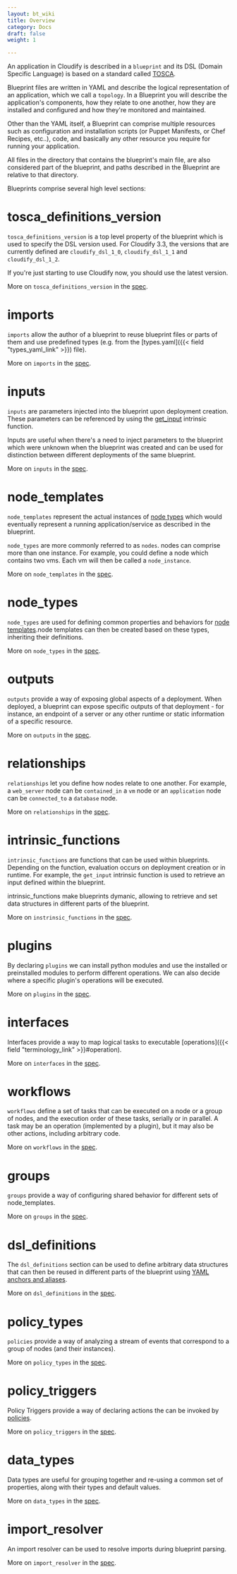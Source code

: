 ```yaml
---
layout: bt_wiki
title: Overview
category: Docs
draft: false
weight: 1

---
```


An application in Cloudify is described in a `blueprint` and its DSL (Domain Specific Language) is based on a standard called [TOSCA](https://www.oasis-open.org/committees/tosca/).

Blueprint files are written in YAML and describe the logical representation of an application, which we call a `topology`. In a Blueprint you will describe the application's components, how they relate to one another, how they are installed and configured and how they're monitored and maintained.

Other than the YAML itself, a Blueprint can comprise multiple resources such as configuration and installation scripts (or Puppet Manifests, or Chef Recipes, etc..), code, and basically any other resource you require for running your application.

All files in the directory that contains the blueprint's main file, are also considered part of the blueprint, and paths described in the Blueprint are relative to that directory.

Blueprints comprise several high level sections:

# tosca_definitions_version

`tosca_definitions_version` is a top level property of the blueprint which is used to specify the DSL version used.
For Cloudify 3.3, the versions that are currently defined are `cloudify_dsl_1_0`, `cloudify_dsl_1_1` and `cloudify_dsl_1_2`.

If you're just starting to use Cloudify now, you should use the latest version.

More on `tosca_definitions_version` in the [spec](blueprints-spec-versioning.html).


# imports

`imports` allow the author of a blueprint to reuse blueprint files or parts of them and use predefined types (e.g. from the [types.yaml]({{< field "types_yaml_link" >}}) file).

More on `imports` in the [spec](blueprints-spec-imports.html).


# inputs

`inputs` are parameters injected into the blueprint upon deployment creation. These parameters can be referenced by using the [get_input](blueprints-spec-intrinsic-functions.html#get_input) intrinsic function.

Inputs are useful when there's a need to inject parameters to the blueprint which were unknown when the blueprint was created and can be used for distinction between different deployments of the same blueprint.

More on `inputs` in the [spec](blueprints-spec-inputs.html).


# node_templates

`node_templates` represent the actual instances of [node types](blueprints-spec-node-types.html) which would eventually represent a running application/service as described in the blueprint.

`node_types` are more commonly referred to as `nodes`. nodes can comprise more than one instance. For example, you could define a node which contains two vms. Each vm will then be called a `node_instance`.


More on `node_templates` in the [spec](blueprints-spec-node-templates.html).


# node_types

`node_types` are used for defining common properties and behaviors for [node templates](blueprints-spec-node-templates.html).node templates can then be created based on these types, inheriting their definitions.

More on `node_types` in the [spec](blueprints-spec-node-types.html).


# outputs

`outputs` provide a way of exposing global aspects of a deployment. When deployed, a blueprint can expose specific outputs of that deployment - for instance, an endpoint of a server or any other runtime or static information of a specific resource.

More on `outputs` in the [spec](blueprints-spec-outputs.html).


# relationships

`relationships` let you define how nodes relate to one another. For example, a `web_server` node can be `contained_in` a `vm` node or an `application` node can be `connected_to` a `database` node.

More on `relationships` in the [spec](blueprints-spec-relationships.html).


# intrinsic_functions

`intrinsic_functions` are functions that can be used within blueprints. Depending on the function, evaluation occurs on deployment creation or in runtime. For example, the `get_input` intrinsic function is used to retrieve an input defined within the blueprint.

intrinsic_functions make blueprints dymanic, allowing to retrieve and set data structures in different parts of the blueprint.

More on `instrinsic_functions` in the [spec](blueprints-spec-intrinsic-functions.html).


# plugins

By declaring `plugins` we can install python modules and use the installed or preinstalled modules to perform different operations. We can also decide where a specific plugin's operations will be executed.

More on `plugins` in the [spec](blueprints-spec-plugins.html).


# interfaces

Interfaces provide a way to map logical tasks to executable [operations]({{< field "terminology_link" >}}#operation).

More on `interfaces` in the [spec](blueprints-spec-interfaces.html).


# workflows

`workflows` define a set of tasks that can be executed on a node or a group of nodes, and the execution order of these tasks, serially or in parallel. A task may be an operation (implemented by a plugin), but it may also be other actions, including arbitrary code.

More on `workflows` in the [spec](blueprints-spec-workflows.html).


# groups

`groups` provide a way of configuring shared behavior for different sets of node_templates.

More on `groups` in the [spec](blueprints-spec-groups.html).


# dsl_definitions

The `dsl_definitions` section can be used to define arbitrary data structures that can then be reused in different parts of the blueprint using [YAML anchors and aliases](https://gist.github.com/ddlsmurf/1590434).

More on `dsl_definitions` in the [spec](blueprints-spec-dsl-definitions.html).


# policy_types

`policies` provide a way of analyzing a stream of events that correspond to a group of nodes (and their instances).

More on `policy_types` in the [spec](blueprints-spec-policy-types.html).


# policy_triggers

Policy Triggers provide a way of declaring actions the can be invoked by [policies](#policy_types).

More on `policy_triggers` in the [spec](blueprints-spec-policy-triggers.html).


# data_types

Data types are useful for grouping together and re-using a common set of properties, along with their types and default values.

More on `data_types` in the [spec](blueprints-spec-data-types.html).


# import_resolver

An import resolver can be used to resolve imports during blueprint parsing.

More on `import_resolver` in the [spec](blueprints-spec-import-resolver.html).
